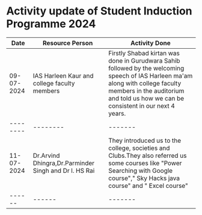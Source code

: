 # Activity update of Student Induction Programme 2024

|Date|Resource Person|Activity Done|
|--------|--------|--------|
| 09-07-2024| IAS Harleen Kaur and college faculty members|Firstly Shabad kirtan was done in Gurudwara Sahib followed by the welcoming speech of IAS Harleen ma'am along with college faculty members in the auditorium and told us how we can be consistent in our next 4 years.|
|--------|--------|-------|
|11-07-2024|Dr.Arvind Dhingra,Dr.Parminder Singh and Dr l. HS Rai|They introduced us to the college, societies and Clubs.They also referred us some courses like "Power Searching with Google course"," Sky Hacks java course" and " Excel course"|
|------|------|-------|
